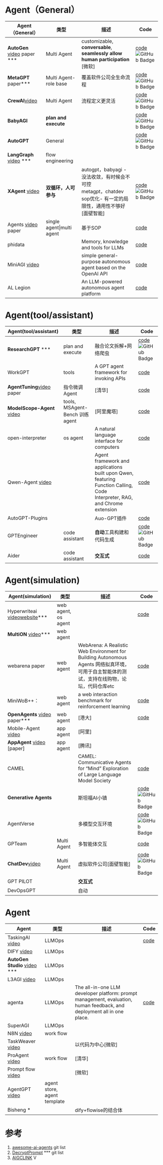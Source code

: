 



[autogen]:https://img.shields.io/github/stars/microsoft/autogen.svg?style=flat-square
[CrewAI]:https://img.shields.io/github/stars/joaomdmoura/CrewAI.svg?style=flat-square
[ChatDev]:https://img.shields.io/github/stars/OpenBMB/ChatDev.svg?style=flat-square
[GenerativeAgents]:https://img.shields.io/github/stars/joonspk-research/generative_agents.svg?style=flat-square
[BabyAGI]:https://img.shields.io/github/stars/yoheinakajima/babyagi.svg?style=flat-square
[AutoGPT]:https://img.shields.io/github/stars/Torantulino/Auto-GPT.svg?style=flat-square
[XAgent]:https://img.shields.io/github/stars/OpenBMB/XAgent.svg?style=flat-square
[MetaGPT]:https://img.shields.io/github/stars/geekan/MetaGPT.svg?style=flat-square
[ResearchGPT]:https://img.shields.io/github/stars/assafelovic/gpt-researcher.svg?style=flat-square
[AgentVerse]:https://img.shields.io/github/stars/OpenBMB/AgentVerse.svg?style=flat-square
[GPTEngineer]:https://img.shields.io/github/stars/AntonOsika/gpt-engineer.svg?style=flat-square



# Agent（General）

| Agent（General） | 类型 | 描述 | Code |
| --- | --- | --- | --- |
|**AutoGen** [video](https://www.bilibili.com/video/BV1DH4y1Z7Ep) paper ***|Multi Agent|customizable, **conversable**,  **seamlessly allow human participation** [微软]|[code](https://github.com/microsoft/autogen)![GitHub Badge][autogen]|
|**MetaGPT** paper***|Multi Agent-role base|覆盖软件公司全生命流程|[code](https://github.com/geekan/MetaGPT)![GitHub Badge][MetaGPT]|
|**CrewAI**[video](https://www.bilibili.com/video/BV12C4y1Y7xm)|Multi Agent|流程定义更灵活|[code](https://github.com/joaomdmoura/CrewAI)![GitHub Badge][CrewAI]|
|**BabyAGI**|**plan and execute**||[code](https://github.com/yoheinakajima/babyagi)![GitHub Badge][BabyAGI]|
|**AutoGPT**|General||[code](https://github.com/Torantulino/Auto-GPT)![GitHub Badge][AutoGPT]|
| **LangGraph** [video](https://www.bilibili.com/video/BV1VN4y1n7bt/) *** | flow engineering          |                                                              |                                                              |
|**XAgent** [video](https://www.bilibili.com/video/BV1D34y1M74F)|**双循环，人可参与**|autogpt，babyagi - 没法收敛，有时候会不可控<br/>metagpt，chatdev sop优化- 有一定的局限性，通用性不够好[面壁智能]|[code](https://github.com/OpenBMB/XAgent)![GitHub Badge][XAgent]|
| Agents [video](https://www.bilibili.com/video/BV1C8411k7UL) paper | single agent\|multi agent | 基于SOP                                                      | [code](https://github.com/aiwaves-cn/agents)                 |
| phidata |                           | Memory, knowledge and tools for LLMs | [code](https://github.com/phidatahq/phidata) |
|MiniAGI [video](https://www.bilibili.com/video/BV1Hh4y1k7Jz)||simple general-purpose autonomous agent based on the OpenAI API|[code](https://github.com/muellerberndt/mini-agi)|
|AL Legion||An LLM-powered autonomous agent platform|[code](https://github.com/eumemic/ai-legion)|


# Agent(tool/assistant) 

| Agent(tool/assistant)                                        | 类型                           | 描述                                                         | Code                                                         |
| ------------------------------------------------------------ | ------------------------------ | ------------------------------------------------------------ | ------------------------------------------------------------ |
| **ResearchGPT** ***                                          | plan and execute               | 融合论文拆解+网络爬虫                                        | [code](https://github.com/assafelovic/gpt-researcher)![GitHub Badge][ResearchGPT] |
| WorkGPT                                                      | tools                          | A GPT agent framework for invoking APIs                      | [code](https://github.com/team-openpm/workgpt)               |
| **AgentTuning**[video](https://www.bilibili.com/video/BV1E84y197Cj/)  paper | 指令微调Agent                  | [清华]                                                       | [code](https://github.com/THUDM/AgentTuning)                 |
| **ModelScope-Agent** [video](https://www.bilibili.com/video/BV1u34y137if) | tools, MSAgent-Bench 训练agent | [阿里魔塔]                                                   | [code](https://github.com/modelscope/modelscope-agent)       |
| open-interpreter                                             | os agent                       | A natural language interface for computers                   | [code](https://github.com/KillianLucas/open-interpreter)     |
| Qwen-Agent [video](https://www.bilibili.com/video/BV1c34y1P7Yg) |                                | Agent framework and applications built upon Qwen, featuring Function Calling, Code Interpreter, RAG, and Chrome extension | [code](https://github.com/QwenLM/Qwen-Agent)                 |
|AutoGPT-Plugins||Auo-GPT插件|[code](https://github.com/Significant-Gravitas/Auto-GPT-Plugins)|
| GPTEngineer                                                  | code  assistant | **自动**工具构建和代码生成                                   | [code](https://github.com/AntonOsika/gpt-engineer)![GitHub Badge][GPTEngineer] |
| Aider                                                        | code  assistant | **交互式**                                                   | [code](https://github.com/paul-gauthier/aider)               |

# Agent(simulation)   
| Agent(simulation)                                            | 类型                | 描述                                                         | Code                                                         |
| ------------------------------------------------------------ | ------------------- | ------------------------------------------------------------ | ------------------------------------------------------------ |
| Hyperwriteai [video](https://www.bilibili.com/video/BV1BZ421B7ar/)[website](https://www.hyperwriteai.com/personal-assistant)*** | web agent, os agent |                                                              | [code](https://github.com/OthersideAI/self-operating-computer) |
| **MultiON** [video](https://www.bilibili.com/video/BV1mt421W7sw/)*** | web agent           |                                                              |                                                              |
| webarena paper                                               | web agent           | WebArena: A Realistic Web Environment for Building Autonomous Agents  网络拟真环境，可用于自主智能体的测试，支持在线购物，论坛，代码仓库etc | [code](https://github.com/web-arena-x/webarena)              |
| MiniWoB++：                                                  | web agent           | a web interaction benchmark for reinforcement learning       | [code](https://github.com/Farama-Foundation/miniwob-plusplus) |
| **OpenAgents** [video](https://www.bilibili.com/video/BV1wM41197N7/) paper*** | web agent           | [港大]                                                       | [code](https://github.com/xlang-ai/OpenAgents)               |
| Mobile-Agent [video](https://www.bilibili.com/video/BV1Xv42117hh/) | app agent           | [阿里]                                                       |                                                              |
| **AppAgent** [video](https://www.bilibili.com/video/BV1De411S7ka) [paper] | app agent           | [腾讯]                                                       |                                                              |
| CAMEL                                                        |                     | CAMEL: Communicative Agents for “Mind” Exploration of Large Language Model Society | [code](https://github.com/camel-ai/camel)                    |
| **Generative Agents**                                        |                     | 斯坦福AI小镇                                                 | [code](https://github.com/joonspk-research/generative_agents)![GitHub Badge][GenerativeAgents] |
| AgentVerse                                                   |                     | 多模型交互环境                                               | [code](https://github.com/OpenBMB/AgentVerse)![GitHub Badge][AgentVerse] |
| GPTeam                                                       | Multi Agent         | 多智能体交互                                                 | [code](https://github.com/101dotxyz/GPTeam)                  |
| **ChatDev**[video](https://www.bilibili.com/video/BV1334y1T7K5/) | Multi Agent         | 虚拟软件公司[面壁智能]                                       | [code](https://github.com/OpenBMB/ChatDev)![GitHub Badge][ChatDev] |
| GPT PILOT                                                    |                     | **交互式**                                                   |                                                              |
| DevOpsGPT                                                    |                     | 自动                                                         |                                                              |


# Agent

| Agent                                                        | 类型                           | 描述                                                         | Code                                                     |
| ------------------------------------------------------------ | ------------------------------ | ------------------------------------------------------------ | -------------------------------------------------------- |
| TaskingAI [video](https://www.bilibili.com/video/BV1gp4y1m75S/) | LLMOps                         |                                                              | [code](https://github.com/TaskingAI/TaskingAI)           |
| DIFY [video](https://www.bilibili.com/video/BV14V411Q7wP/)   | LLMOps                         |                                                              |                                                          |
| **AutoGen Studio** [video](https://www.bilibili.com/video/BV1fi4y1i7g7/) *** | LLMOps                         |                                                              |                                                          |
| L3AGI [video](https://www.bilibili.com/video/BV1s94y1K7fP)   | LLMOps                         |                                                              |                                                          |
| agenta                                                       | LLMOps | The all-in-one LLM developer platform: prompt management, evaluation, human feedback, and deployment all in one place. | [code](https://github.com/Agenta-AI/agenta)              |
| SuperAGI | LLMOps |  |  |
| N8N [video](https://www.bilibili.com/video/BV1vT4y1h7UM/)    | work flow                      |                                                              |                                                          |
| TaskWeaver [video](https://www.bilibili.com/video/BV16C4y1c7rd) |                                | 以代码为中心[微软]                                    |                                                          |
| ProAgent [video](https://www.bilibili.com/video/BV1eu4y1b7DN) | work flow                      | [清华]                                                     |                                                          |
| Prompt flow [video](https://www.bilibili.com/video/BV1aG411m7A4/) |                                | [微软]                                                     |                                                          |
| AgentGPT [video](https://www.bilibili.com/video/BV1V94y1s7uT) | agent store, agent template    |                                                              |                                                          |
| Bisheng *                                                    |                                | dify+flowise的结合体                                         |                                                          |






# 参考

1. [awesome-ai-agents](https://github.com/www6v/awesome-ai-agents) git list
2. [DecryptPrompt](https://github.com/www6v/DecryptPrompt)  ***  git list
3. [AIGCLINK](https://space.bilibili.com/471000665/video?tid=0&pn=1&keyword=&order=pubdate) V